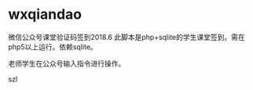 # wxqiandao
微信公众号课堂验证码签到2018.6
 此脚本是php+sqlite的学生课堂签到。需在php5以上运行。依赖sqlite。

 老师学生在公众号输入指令进行操作。

szl
